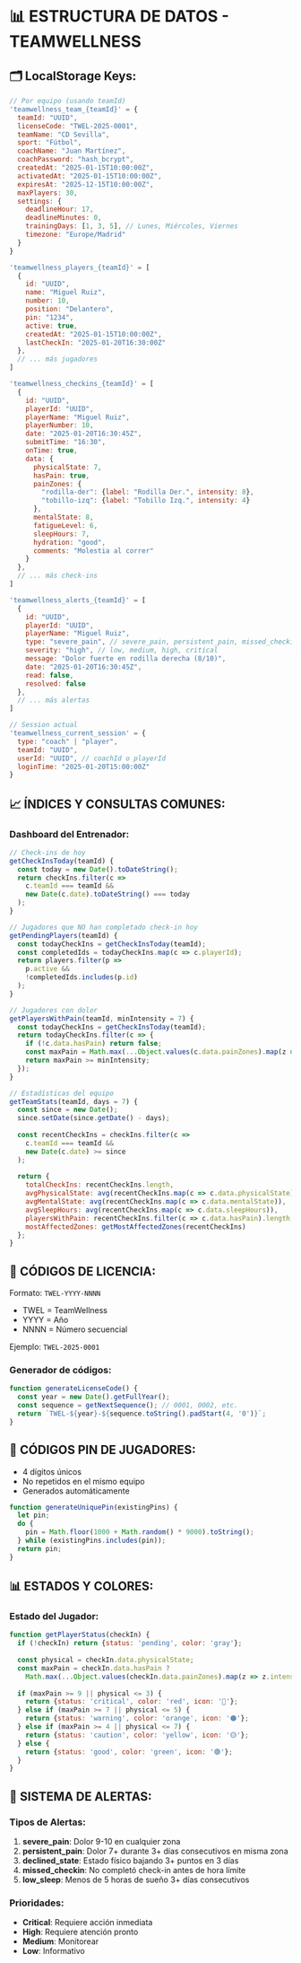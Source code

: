 # 📊 ESTRUCTURA DE DATOS - TEAMWELLNESS

## 🗂️ LocalStorage Keys:

```javascript
// Por equipo (usando teamId)
'teamwellness_team_{teamId}' = {
  teamId: "UUID",
  licenseCode: "TWEL-2025-0001",
  teamName: "CD Sevilla",
  sport: "Fútbol",
  coachName: "Juan Martínez",
  coachPassword: "hash_bcrypt",
  createdAt: "2025-01-15T10:00:00Z",
  activatedAt: "2025-01-15T10:00:00Z",
  expiresAt: "2025-12-15T10:00:00Z",
  maxPlayers: 30,
  settings: {
    deadlineHour: 17,
    deadlineMinutes: 0,
    trainingDays: [1, 3, 5], // Lunes, Miércoles, Viernes
    timezone: "Europe/Madrid"
  }
}

'teamwellness_players_{teamId}' = [
  {
    id: "UUID",
    name: "Miguel Ruiz",
    number: 10,
    position: "Delantero",
    pin: "1234",
    active: true,
    createdAt: "2025-01-15T10:00:00Z",
    lastCheckIn: "2025-01-20T16:30:00Z"
  },
  // ... más jugadores
]

'teamwellness_checkins_{teamId}' = [
  {
    id: "UUID",
    playerId: "UUID",
    playerName: "Miguel Ruiz",
    playerNumber: 10,
    date: "2025-01-20T16:30:45Z",
    submitTime: "16:30",
    onTime: true,
    data: {
      physicalState: 7,
      hasPain: true,
      painZones: {
        "rodilla-der": {label: "Rodilla Der.", intensity: 8},
        "tobillo-izq": {label: "Tobillo Izq.", intensity: 4}
      },
      mentalState: 8,
      fatigueLevel: 6,
      sleepHours: 7,
      hydration: "good",
      comments: "Molestia al correr"
    }
  },
  // ... más check-ins
]

'teamwellness_alerts_{teamId}' = [
  {
    id: "UUID",
    playerId: "UUID",
    playerName: "Miguel Ruiz",
    type: "severe_pain", // severe_pain, persistent_pain, missed_checkin
    severity: "high", // low, medium, high, critical
    message: "Dolor fuerte en rodilla derecha (8/10)",
    date: "2025-01-20T16:30:45Z",
    read: false,
    resolved: false
  },
  // ... más alertas
]

// Session actual
'teamwellness_current_session' = {
  type: "coach" | "player",
  teamId: "UUID",
  userId: "UUID", // coachId o playerId
  loginTime: "2025-01-20T15:00:00Z"
}
```

## 📈 ÍNDICES Y CONSULTAS COMUNES:

### Dashboard del Entrenador:
```javascript
// Check-ins de hoy
getCheckInsToday(teamId) {
  const today = new Date().toDateString();
  return checkIns.filter(c => 
    c.teamId === teamId && 
    new Date(c.date).toDateString() === today
  );
}

// Jugadores que NO han completado check-in hoy
getPendingPlayers(teamId) {
  const todayCheckIns = getCheckInsToday(teamId);
  const completedIds = todayCheckIns.map(c => c.playerId);
  return players.filter(p => 
    p.active && 
    !completedIds.includes(p.id)
  );
}

// Jugadores con dolor
getPlayersWithPain(teamId, minIntensity = 7) {
  const todayCheckIns = getCheckInsToday(teamId);
  return todayCheckIns.filter(c => {
    if (!c.data.hasPain) return false;
    const maxPain = Math.max(...Object.values(c.data.painZones).map(z => z.intensity));
    return maxPain >= minIntensity;
  });
}

// Estadísticas del equipo
getTeamStats(teamId, days = 7) {
  const since = new Date();
  since.setDate(since.getDate() - days);
  
  const recentCheckIns = checkIns.filter(c => 
    c.teamId === teamId && 
    new Date(c.date) >= since
  );
  
  return {
    totalCheckIns: recentCheckIns.length,
    avgPhysicalState: avg(recentCheckIns.map(c => c.data.physicalState)),
    avgMentalState: avg(recentCheckIns.map(c => c.data.mentalState)),
    avgSleepHours: avg(recentCheckIns.map(c => c.data.sleepHours)),
    playersWithPain: recentCheckIns.filter(c => c.data.hasPain).length,
    mostAffectedZones: getMostAffectedZones(recentCheckIns)
  };
}
```

## 🔐 CÓDIGOS DE LICENCIA:

Formato: `TWEL-YYYY-NNNN`
- TWEL = TeamWellness
- YYYY = Año
- NNNN = Número secuencial

Ejemplo: `TWEL-2025-0001`

### Generador de códigos:
```javascript
function generateLicenseCode() {
  const year = new Date().getFullYear();
  const sequence = getNextSequence(); // 0001, 0002, etc.
  return `TWEL-${year}-${sequence.toString().padStart(4, '0')}`;
}
```

## 🎯 CÓDIGOS PIN DE JUGADORES:

- 4 dígitos únicos
- No repetidos en el mismo equipo
- Generados automáticamente

```javascript
function generateUniquePin(existingPins) {
  let pin;
  do {
    pin = Math.floor(1000 + Math.random() * 9000).toString();
  } while (existingPins.includes(pin));
  return pin;
}
```

## 📊 ESTADOS Y COLORES:

### Estado del Jugador:
```javascript
function getPlayerStatus(checkIn) {
  if (!checkIn) return {status: 'pending', color: 'gray'};
  
  const physical = checkIn.data.physicalState;
  const maxPain = checkIn.data.hasPain ? 
    Math.max(...Object.values(checkIn.data.painZones).map(z => z.intensity)) : 0;
  
  if (maxPain >= 9 || physical <= 3) {
    return {status: 'critical', color: 'red', icon: '🔴'};
  } else if (maxPain >= 7 || physical <= 5) {
    return {status: 'warning', color: 'orange', icon: '🟠'};
  } else if (maxPain >= 4 || physical <= 7) {
    return {status: 'caution', color: 'yellow', icon: '🟡'};
  } else {
    return {status: 'good', color: 'green', icon: '🟢'};
  }
}
```

## 🔔 SISTEMA DE ALERTAS:

### Tipos de Alertas:
1. **severe_pain**: Dolor 9-10 en cualquier zona
2. **persistent_pain**: Dolor 7+ durante 3+ días consecutivos en misma zona
3. **declined_state**: Estado físico bajando 3+ puntos en 3 días
4. **missed_checkin**: No completó check-in antes de hora límite
5. **low_sleep**: Menos de 5 horas de sueño 3+ días consecutivos

### Prioridades:
- **Critical**: Requiere acción inmediata
- **High**: Requiere atención pronto
- **Medium**: Monitorear
- **Low**: Informativo

